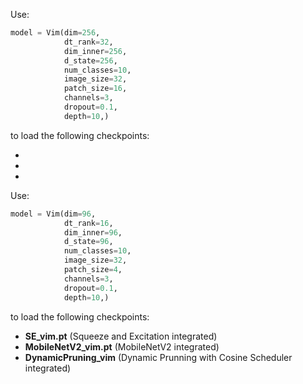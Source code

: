 

Use:

``` python
model = Vim(dim=256,
            dt_rank=32,
            dim_inner=256,
            d_state=256,
            num_classes=10,
            image_size=32,
            patch_size=16,
            channels=3,
            dropout=0.1,
            depth=10,)
```

to load the following checkpoints:

-
-
-



Use:

``` python
model = Vim(dim=96,
            dt_rank=16,
            dim_inner=96,
            d_state=96,
            num_classes=10,
            image_size=32,
            patch_size=4,
            channels=3,
            dropout=0.1,
            depth=10,)
```

to load the following checkpoints:

- **SE_vim.pt** (Squeeze and Excitation integrated)
- **MobileNetV2_vim.pt** (MobileNetV2 integrated)
- **DynamicPruning_vim** (Dynamic Prunning with Cosine Scheduler integrated)